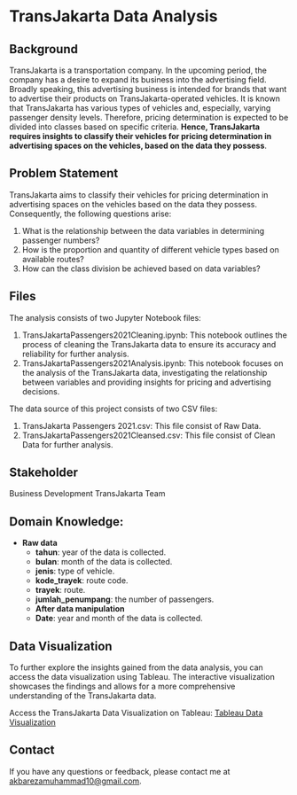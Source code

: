 # TransJakarta Data Analysis

## Background
TransJakarta is a transportation company. In the upcoming period, the company has a desire to expand its business into the advertising field. Broadly speaking, this advertising business is intended for brands that want to advertise their products on TransJakarta-operated vehicles. It is known that TransJakarta has various types of vehicles and, especially, varying passenger density levels. Therefore, pricing determination is expected to be divided into classes based on specific criteria. **Hence, TransJakarta requires insights to classify their vehicles for pricing determination in advertising spaces on the vehicles, based on the data they possess**.

## Problem Statement
TransJakarta aims to classify their vehicles for pricing determination in advertising spaces on the vehicles based on the data they possess. Consequently, the following questions arise:

1. What is the relationship between the data variables in determining passenger numbers?
2. How is the proportion and quantity of different vehicle types based on available routes?
3. How can the class division be achieved based on data variables?

## Files
The analysis consists of two Jupyter Notebook files:

1. TransJakartaPassengers2021Cleaning.ipynb: This notebook outlines the process of cleaning the TransJakarta data to ensure its accuracy and reliability for further analysis.
2. TransJakartaPassengers2021Analysis.ipynb: This notebook focuses on the analysis of the TransJakarta data, investigating the relationship between variables and providing insights for pricing and advertising decisions.

The data source of this project consists of two CSV files:
1. TransJakarta Passengers 2021.csv: This file consist of Raw Data.
2. TransJakartaPassengers2021Cleansed.csv: This file consist of Clean Data for further analysis.

## Stakeholder
Business Development TransJakarta Team

## Domain Knowledge:
- **Raw data**
    - **tahun**: year of the data is collected.
    - **bulan**: month of the data is collected.
    - **jenis**: type of vehicle.
    - **kode_trayek**: route code.
    - **trayek**: route.
    - **jumlah_penumpang**: the number of passengers.
    - **After data manipulation**
    - **Date**: year and month of the data is collected.

## Data Visualization
To further explore the insights gained from the data analysis, you can access the data visualization using Tableau. The interactive visualization showcases the findings and allows for a more comprehensive understanding of the TransJakarta data.

Access the TransJakarta Data Visualization on Tableau: [Tableau Data Visualization](https://public.tableau.com/app/profile/akbareza.muhammad/viz/transJakarta/Story1?publish=yes)

## Contact
If you have any questions or feedback, please contact me at akbarezamuhammad10@gmail.com.
